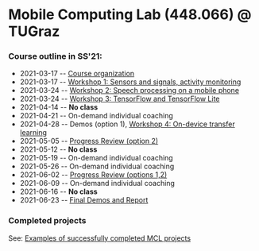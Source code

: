 # Mobile Computing Lab (448.066) @ TUGraz

### Course outline in SS'21:

*    2021-03-17 -- [Course organization](https://github.com/osaukh/mobile_computing_lab/blob/master/2021-03-17__Course_Organization.ipynb)
*    2021-03-17 -- [Workshop 1: Sensors and signals, activity monitoring](https://github.com/osaukh/mobile_computing_lab/blob/master/2021-03-17__WS1_0__Sensors_and_Signals.ipynb)
*    2021-03-24 -- [Workshop 2: Speech processing on a mobile phone](https://github.com/osaukh/mobile_computing_lab/blob/master/2021-03-24__WS2_0__Speech_Processing.ipynb)
*    2021-03-24 -- [Workshop 3: TensorFlow and TensorFlow Lite](https://github.com/osaukh/mobile_computing_lab/blob/master/2021-03-24__WS3_0__TensorFlow.ipynb)
*    2021-04-14 -- __No class__
*    2021-04-21 -- On-demand individual coaching
*    2021-04-28 -- Demos (option 1), [Workshop 4: On-device transfer learning](https://github.com/osaukh/mobile_computing_lab/blob/master/WS04__OnDevice_TransferLearning.md)
*    2021-05-05 -- [Progress Review (option 2)](https://github.com/osaukh/mobile_computing_lab/blob/master/2021-05-05__Progress_Review.ipynb)
*    2021-05-12 -- __No class__
*    2021-05-19 -- On-demand individual coaching
*    2021-05-26 -- On-demand individual coaching
*    2021-06-02 -- [Progress Review (options 1,2)](https://github.com/osaukh/mobile_computing_lab/blob/master/2021-06-02__Progress_Review.ipynb)
*    2021-06-09 -- On-demand individual coaching
*    2021-06-16 -- __No class__
*    2021-06-23 -- [Final Demos and Report](https://github.com/osaukh/mobile_computing_lab/blob/master/2021-06-23__Final_Demo_and_Report.ipynb)


### Completed projects
See: [Examples of successfully completed MCL projects](http://www.olgasaukh.com/mcl.html)
